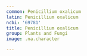 ```yaml
---
common: Penicillium oxalicum
latin: Penicillium oxalicum
ncbi: '69781'
title: Penicillium oxalicum
group: Plants and Fungi
image: .na.character

---
```

